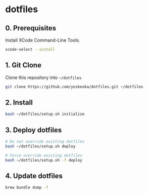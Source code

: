 # dotfiles

## 0. Prerequisites

Install XCode Command-Line Tools.

```sh
xcode-select --install
```

## 1. Git Clone

Clone this repository into `~/dotfiles`

```sh
git clone https://github.com/yoskeoka/dotfiles.git ~/dotfiles
```

## 2. Install

```sh
bash ~/dotfiles/setup.sh initialize
```

## 3. Deploy dotfiles

```sh
# Do not override existing dotfiles
bash ~/dotfiles/setup.sh deploy

# Force override existing dotfiles
bash ~/dotfiles/setup.sh -f deploy
```

## 4. Update dotfiles

```sh
brew bundle dump -f
```
